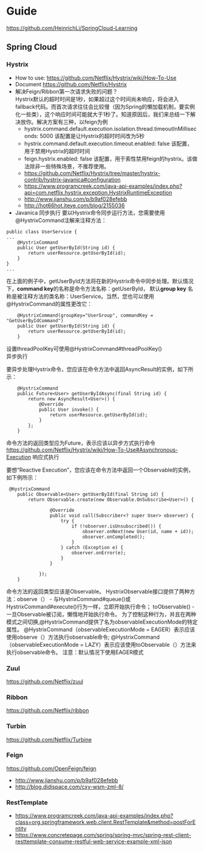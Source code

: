 # Guide
https://github.com/HeinrichLi/SpringCloud-Learning
## Spring Cloud 
### Hystrix
* How to use: https://github.com/Netflix/Hystrix/wiki/How-To-Use
* Document https://github.com/Netflix/Hystrix
* 解决Feign/Ribbon第一次请求失败的问题？</br>
Hystrix默认的超时时间是1秒，如果超过这个时间尚未响应，将会进入fallback代码。而首次请求往往会比较慢（因为Spring的懒加载机制，要实例化一些类），这个响应时间可能就大于1秒了。知道原因后，我们来总结一下解决放你。解决方案有三种，以feign为例
  * hystrix.command.default.execution.isolation.thread.timeoutInMilliseconds: 5000
该配置是让Hystrix的超时时间改为5秒
  * hystrix.command.default.execution.timeout.enabled: false
该配置，用于禁用Hystrix的超时时间
  * feign.hystrix.enabled: false
该配置，用于索性禁用feign的hystrix。该做法除非一些特殊场景，不推荐使用。
  * https://github.com/Netflix/Hystrix/tree/master/hystrix-contrib/hystrix-javanica#configuration
  * https://www.programcreek.com/java-api-examples/index.php?api=com.netflix.hystrix.exception.HystrixRuntimeException
  * http://www.jianshu.com/p/b9af028efebb
  * http://hot66hot.iteye.com/blog/2155036
* Javanica 
同步执行
要以Hystrix命令同步运行方法，您需要使用@HystrixCommand注解来注释方法：
```
public class UserService {
...
    @HystrixCommand
    public User getUserById(String id) {
        return userResource.getUserById(id);
    }
}
...
```
在上面的例子中，getUserById方法将在新的Hystrix命令中同步处理。默认情况下，**command key**的名称是命令方法名称：getUserById， 
默认**group key** 名称是被注释方法的类名称：UserService。当然，您也可以使用@HystrixCommand的属性更改它：
```
    @HystrixCommand(groupKey="UserGroup", commandKey = "GetUserByIdCommand")
    public User getUserById(String id) {
        return userResource.getUserById(id);
    }
```
设置threadPoolKey可使用@HystrixCommand#threadPoolKey()</br>
异步执行

要异步处理Hystrix命令，您应该在命令方法中返回AsyncResult的实例，如下所示：
```
    @HystrixCommand
    public Future<User> getUserByIdAsync(final String id) {
        return new AsyncResult<User>() {
            @Override
            public User invoke() {
                return userResource.getUserById(id);
            }
        };
    }
```
命令方法的返回类型应为Future，表示应该以异步方式执行命令
https://github.com/Netflix/Hystrix/wiki/How-To-Use#Asynchronous-Execution
响应式执行

要想“Reactive Execution”，您应该在命令方法中返回一个Observable的实例，如下例所示：
```
 @HystrixCommand
    public Observable<User> getUserById(final String id) {
        return Observable.create(new Observable.OnSubscribe<User>() {

                @Override
                public void call(Subscriber<? super User> observer) {
                    try {
                        if (!observer.isUnsubscribed()) {
                            observer.onNext(new User(id, name + id));
                            observer.onCompleted();
                        }
                    } catch (Exception e) {
                        observer.onError(e);
                    }
                }

            });
    }
```
命令方法的返回类型应该是Observable。
HystrixObservable接口提供了两种方法：observe（） - 与HystrixCommand#queue()或HystrixCommand#execute()行为一样，立即开始执行命令； 
toObservable() - 一旦Observable被订阅，懒惰地开始执行命令。 
为了控制这种行为，并且在两种模式之间切换,@HystrixCommand提供了名为observableExecutionMode的特定属性。 
@HystrixCommand（observableExecutionMode = EAGER）表示应该使用observe（）方法执行observable命令; 
@HystrixCommand（observableExecutionMode = LAZY）表示应该使用toObservable（）方法来执行observable命令。
注意：默认情况下使用EAGER模式

### Zuul
https://github.com/Netflix/zuul

### Ribbon
https://github.com/Netflix/ribbon

### Turbin
https://github.com/Netflix/Turbine

### Feign
https://github.com/OpenFeign/feign
* http://www.jianshu.com/p/b9af028efebb 
* http://blog.didispace.com/cxy-wsm-zml-8/ 

### RestTemplate
* https://www.programcreek.com/java-api-examples/index.php?class=org.springframework.web.client.RestTemplate&method=postForEntity
* https://www.concretepage.com/spring/spring-mvc/spring-rest-client-resttemplate-consume-restful-web-service-example-xml-json


